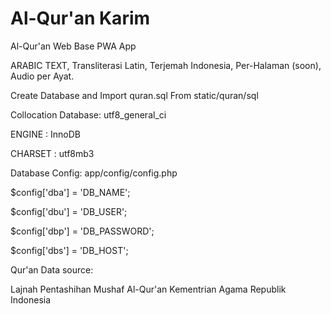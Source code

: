 # Al-Qur'an Karim 
Al-Qur'an Web Base PWA App

ARABIC TEXT, Transliterasi Latin, Terjemah Indonesia, Per-Halaman (soon), Audio per Ayat.

Create Database and Import quran.sql From static/quran/sql

Collocation Database: utf8_general_ci

ENGINE 	: InnoDB

CHARSET : utf8mb3



Database Config:
app/config/config.php

$config['dba'] = 'DB_NAME';

$config['dbu'] = 'DB_USER';

$config['dbp'] = 'DB_PASSWORD';

$config['dbs'] = 'DB_HOST';


Qur'an Data source: 

Lajnah Pentashihan Mushaf Al-Qur'an Kementrian Agama Republik Indonesia
